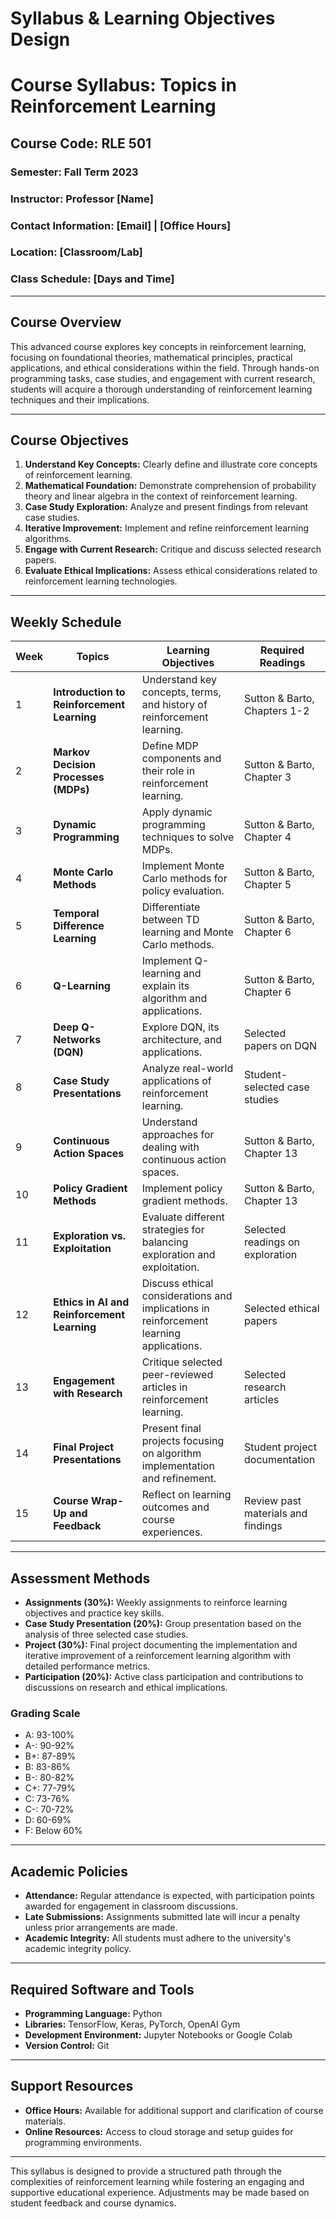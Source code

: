 Syllabus & Learning Objectives Design
=====================================

# Course Syllabus: Topics in Reinforcement Learning

## Course Code: RLE 501
### Semester: Fall Term 2023
### Instructor: Professor [Name]
### Contact Information: [Email] | [Office Hours]
### Location: [Classroom/Lab]
### Class Schedule: [Days and Time]

---

## Course Overview
This advanced course explores key concepts in reinforcement learning, focusing on foundational theories, mathematical principles, practical applications, and ethical considerations within the field. Through hands-on programming tasks, case studies, and engagement with current research, students will acquire a thorough understanding of reinforcement learning techniques and their implications.

---

## Course Objectives
1. **Understand Key Concepts:** Clearly define and illustrate core concepts of reinforcement learning.
2. **Mathematical Foundation:** Demonstrate comprehension of probability theory and linear algebra in the context of reinforcement learning.
3. **Case Study Exploration:** Analyze and present findings from relevant case studies.
4. **Iterative Improvement:** Implement and refine reinforcement learning algorithms.
5. **Engage with Current Research:** Critique and discuss selected research papers.
6. **Evaluate Ethical Implications:** Assess ethical considerations related to reinforcement learning technologies.

---

## Weekly Schedule

| Week | Topics | Learning Objectives | Required Readings |
|------|--------|---------------------|-------------------|
| 1    | **Introduction to Reinforcement Learning** | Understand key concepts, terms, and history of reinforcement learning. | Sutton & Barto, Chapters 1-2 |
| 2    | **Markov Decision Processes (MDPs)** | Define MDP components and their role in reinforcement learning. | Sutton & Barto, Chapter 3 |
| 3    | **Dynamic Programming** | Apply dynamic programming techniques to solve MDPs. | Sutton & Barto, Chapter 4 |
| 4    | **Monte Carlo Methods** | Implement Monte Carlo methods for policy evaluation. | Sutton & Barto, Chapter 5 |
| 5    | **Temporal Difference Learning** | Differentiate between TD learning and Monte Carlo methods. | Sutton & Barto, Chapter 6 |
| 6    | **Q-Learning** | Implement Q-learning and explain its algorithm and applications. | Sutton & Barto, Chapter 6 |
| 7    | **Deep Q-Networks (DQN)** | Explore DQN, its architecture, and applications. | Selected papers on DQN |
| 8    | **Case Study Presentations** | Analyze real-world applications of reinforcement learning. | Student-selected case studies |
| 9    | **Continuous Action Spaces** | Understand approaches for dealing with continuous action spaces. | Sutton & Barto, Chapter 13 |
| 10   | **Policy Gradient Methods** | Implement policy gradient methods. | Sutton & Barto, Chapter 13 |
| 11   | **Exploration vs. Exploitation** | Evaluate different strategies for balancing exploration and exploitation. | Selected readings on exploration |
| 12   | **Ethics in AI and Reinforcement Learning** | Discuss ethical considerations and implications in reinforcement learning applications. | Selected ethical papers |
| 13   | **Engagement with Research** | Critique selected peer-reviewed articles in reinforcement learning. | Selected research articles |
| 14   | **Final Project Presentations** | Present final projects focusing on algorithm implementation and refinement. | Student project documentation |
| 15   | **Course Wrap-Up and Feedback** | Reflect on learning outcomes and course experiences. | Review past materials and findings |

---

## Assessment Methods
- **Assignments (30%):** Weekly assignments to reinforce learning objectives and practice key skills.
- **Case Study Presentation (20%):** Group presentation based on the analysis of three selected case studies.
- **Project (30%):** Final project documenting the implementation and iterative improvement of a reinforcement learning algorithm with detailed performance metrics.
- **Participation (20%):** Active class participation and contributions to discussions on research and ethical implications.

### Grading Scale
- A: 93-100%  
- A-: 90-92%  
- B+: 87-89%  
- B: 83-86%  
- B-: 80-82%  
- C+: 77-79%  
- C: 73-76%  
- C-: 70-72%  
- D: 60-69%  
- F: Below 60%  

---

## Academic Policies
- **Attendance:** Regular attendance is expected, with participation points awarded for engagement in classroom discussions.
- **Late Submissions:** Assignments submitted late will incur a penalty unless prior arrangements are made.
- **Academic Integrity:** All students must adhere to the university's academic integrity policy.

---

## Required Software and Tools
- **Programming Language:** Python
- **Libraries:** TensorFlow, Keras, PyTorch, OpenAI Gym
- **Development Environment:** Jupyter Notebooks or Google Colab
- **Version Control:** Git

---

## Support Resources
- **Office Hours:** Available for additional support and clarification of course materials.
- **Online Resources:** Access to cloud storage and setup guides for programming environments.

---

This syllabus is designed to provide a structured path through the complexities of reinforcement learning while fostering an engaging and supportive educational experience. Adjustments may be made based on student feedback and course dynamics.